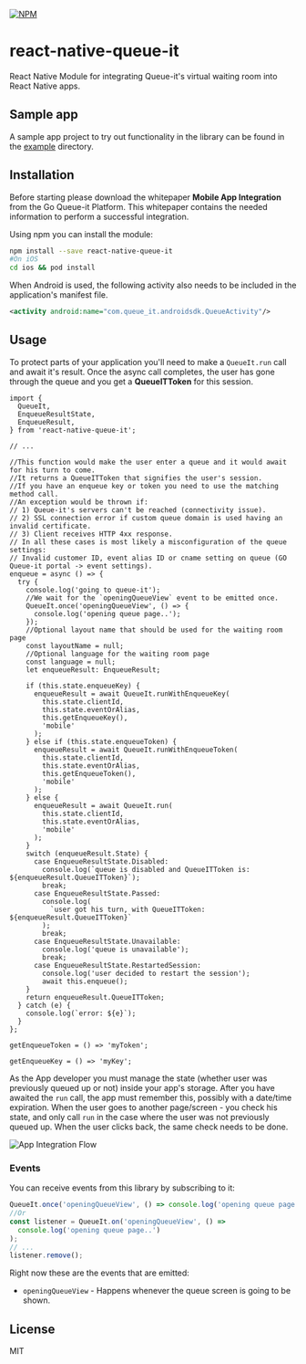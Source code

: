 [![NPM](https://nodei.co/npm/react-native-queue-it.png)](https://www.npmjs.com/package/react-native-queue-it)

# react-native-queue-it

React Native Module for integrating Queue-it's virtual waiting room into React Native apps.

## Sample app

A sample app project to try out functionality in the library can be found in the [example](https://github.com/queueit/react-native-queue-it/tree/master/example) directory.

## Installation

Before starting please download the whitepaper **Mobile App Integration** from the Go Queue-it Platform. This whitepaper contains the needed information to perform a successful integration.

Using npm you can install the module:

```sh
npm install --save react-native-queue-it
#On iOS
cd ios && pod install
```

When Android is used, the following activity also needs to be included in the application's manifest file.

```xml
<activity android:name="com.queue_it.androidsdk.QueueActivity"/>
```

## Usage

To protect parts of your application you'll need to make a `QueueIt.run` call and await it's result.
Once the async call completes, the user has gone through the queue and you get a **QueueITToken** for this session.

```tsx
import {
  QueueIt,
  EnqueueResultState,
  EnqueueResult,
} from 'react-native-queue-it';

// ...

//This function would make the user enter a queue and it would await for his turn to come.
//It returns a QueueITToken that signifies the user's session.
//If you have an enqueue key or token you need to use the matching method call.
//An exception would be thrown if:
// 1) Queue-it's servers can't be reached (connectivity issue).
// 2) SSL connection error if custom queue domain is used having an invalid certificate.
// 3) Client receives HTTP 4xx response.
// In all these cases is most likely a misconfiguration of the queue settings:
// Invalid customer ID, event alias ID or cname setting on queue (GO Queue-it portal -> event settings).
enqueue = async () => {
  try {
    console.log('going to queue-it');
    //We wait for the `openingQueueView` event to be emitted once.
    QueueIt.once('openingQueueView', () => {
      console.log('opening queue page..');
    });
    //Optional layout name that should be used for the waiting room page
    const layoutName = null;
    //Optional language for the waiting room page
    const language = null;
    let enqueueResult: EnqueueResult;

    if (this.state.enqueueKey) {
      enqueueResult = await QueueIt.runWithEnqueueKey(
        this.state.clientId,
        this.state.eventOrAlias,
        this.getEnqueueKey(),
        'mobile'
      );
    } else if (this.state.enqueueToken) {
      enqueueResult = await QueueIt.runWithEnqueueToken(
        this.state.clientId,
        this.state.eventOrAlias,
        this.getEnqueueToken(),
        'mobile'
      );
    } else {
      enqueueResult = await QueueIt.run(
        this.state.clientId,
        this.state.eventOrAlias,
        'mobile'
      );
    }
    switch (enqueueResult.State) {
      case EnqueueResultState.Disabled:
        console.log(`queue is disabled and QueueITToken is: ${enqueueResult.QueueITToken}`);
        break;
      case EnqueueResultState.Passed:
        console.log(
          `user got his turn, with QueueITToken: ${enqueueResult.QueueITToken}`
        );
        break;
      case EnqueueResultState.Unavailable:
        console.log('queue is unavailable');
        break;
      case EnqueueResultState.RestartedSession:
        console.log('user decided to restart the session');
        await this.enqueue();
    }
    return enqueueResult.QueueITToken;
  } catch (e) {
    console.log(`error: ${e}`);
  }
};

getEnqueueToken = () => 'myToken';

getEnqueueKey = () => 'myKey';
```

As the App developer you must manage the state (whether user was previously queued up or not) inside your app's storage. After you have awaited the `run` call, the app must remember this, possibly with a date/time expiration. When the user goes to another page/screen - you check his state, and only call `run` in the case where the user was not previously queued up. When the user clicks back, the same check needs to be done.

![App Integration Flow](https://github.com/queueit/react-native-queue-it/blob/master/App%20integration%20flow.PNG 'App Integration Flow')

### Events

You can receive events from this library by subscribing to it:

```js
QueueIt.once('openingQueueView', () => console.log('opening queue page..'));
//Or
const listener = QueueIt.on('openingQueueView', () =>
  console.log('opening queue page..')
);
// ...
listener.remove();
```

Right now these are the events that are emitted:

- `openingQueueView` - Happens whenever the queue screen is going to be shown.

## License

MIT
